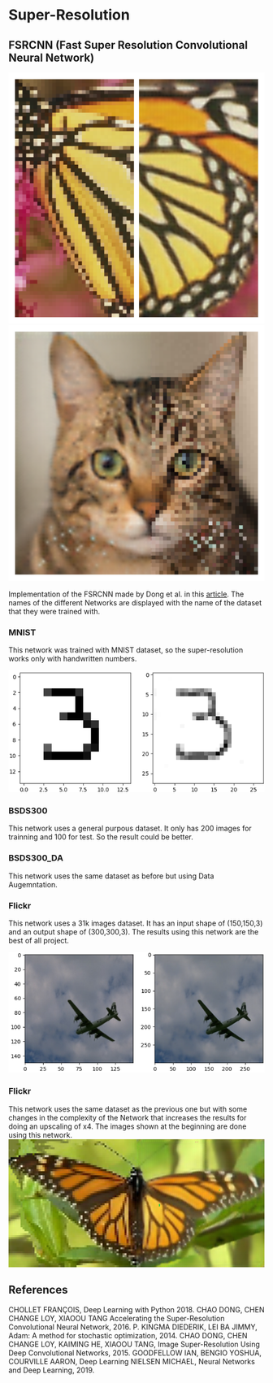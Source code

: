 # Super-Resolution
## FSRCNN (Fast Super Resolution Convolutional Neural Network)
![alt text](https://github.com/marccasals98/Super-Resolution/blob/main/results/RESULTS_ART/result_bar2.png)
![alt text](https://github.com/marccasals98/Super-Resolution/blob/main/results/RESULTS_ART/gat.png)

Implementation of the FSRCNN made by Dong et al. in this [article](https://arxiv.org/pdf/1608.00367.pdf). The names of the different Networks are displayed with the name of the dataset that they were trained with.

### MNIST

This network was trained with MNIST dataset, so the super-resolution works only with handwritten numbers.

![alt text](https://github.com/marccasals98/Super-Resolution/blob/main/results/MNIST/figura_3.png)

### BSDS300

This network uses a general purpous dataset. It only has 200 images for trainning and 100 for test. So the result could be better.

### BSDS300_DA

This network uses the same dataset as before but using Data Augemntation.

### Flickr 

This network uses a 31k images dataset. It has an input shape of (150,150,3) and an output shape of (300,300,3).
The results using this network are the best of all project.

![alt text](https://github.com/marccasals98/Super-Resolution/blob/main/results/FLICKR/avio_final.png)

### Flickr

This network uses the same dataset as the previous one but with some changes in the complexity of the Network that increases the results for doing an upscaling of x4.
The images shown at the beginning are done using this network.
![alt text](https://github.com/marccasals98/Super-Resolution/blob/main/results/RESULTS_ART/papallona2.png)

## References 

CHOLLET FRANÇOIS, Deep Learning with Python 2018.
CHAO DONG, CHEN CHANGE LOY, XIAOOU TANG Accelerating the Super-Resolution Convolutional Neural Network, 2016.
P. KINGMA DIEDERIK, LEI BA JIMMY, Adam: A method for stochastic optimization, 2014.
CHAO DONG, CHEN CHANGE LOY, KAIMING HE, XIAOOU TANG, Image Super-Resolution Using Deep Convolutional Networks, 2015.
GOODFELLOW IAN, BENGIO YOSHUA, COURVILLE AARON, Deep Learning
NIELSEN MICHAEL, Neural Networks and Deep Learning, 2019.



